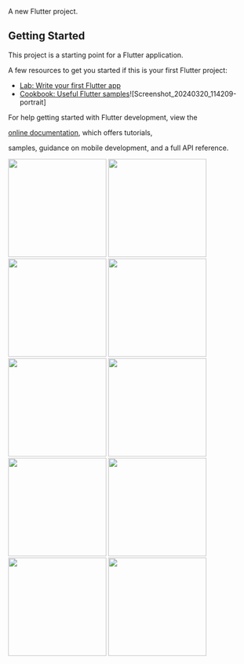 
A new Flutter project.

## Getting Started

This project is a starting point for a Flutter application.

A few resources to get you started if this is your first Flutter project:

- [Lab: Write your first Flutter app](https://docs.flutter.dev/get-started/codelab)
- [Cookbook: Useful Flutter samples](https://docs.flutter.dev/cookbook)![Screenshot_20240320_114209-portrait]



For help getting started with Flutter development, view the


[online documentation](https://docs.flutter.dev/), which offers tutorials,

samples, guidance on mobile development, and a full API reference.


<p>
  <img src = "https://github.com/Rajputniraj6983/resumeapp/assets/143181391/c2abeefe-34c2-4e84-bd43-565bdc885e79" width=200>
  <img src = "https://github.com/Rajputniraj6983/resumeapp/assets/143181391/1512b590-9956-4641-8c2a-89e080d89422" width=200>
  <img src = "https://github.com/Rajputniraj6983/resumeapp/assets/143181391/a6204b99-fa48-4741-92df-1f8cd0239ff0" width=200>
  <img src = "https://github.com/Rajputniraj6983/resumeapp/assets/143181391/c5873559-9336-47b2-a3e5-0cc4715417e3" width=200>
  <img src = "https://github.com/Rajputniraj6983/resumeapp/assets/143181391/9c4c012e-7763-4e31-973e-65ab1150eff9" width=200>
  <img src = "https://github.com/Rajputniraj6983/resumeapp/assets/143181391/d0d81a04-91b8-4135-b2bc-1767df6e75b1" width=200>
  <img src = "https://github.com/Rajputniraj6983/resumeapp/assets/143181391/b06fc47f-eb87-4975-a862-8367a67a70b0" width=200>
  <img src = "https://github.com/Rajputniraj6983/resumeapp/assets/143181391/3fbb8662-7c4b-404e-854b-0a8d2cc020ca" width=200>
  <img src = "https://github.com/Rajputniraj6983/resumeapp/assets/143181391/cef41a57-a871-479d-9e4e-c2ce89c2d1da" width=200>
  <img src = "https://github.com/Rajputniraj6983/resumeapp/assets/143181391/e9817fad-2fb6-4f9c-88ee-a56013b9d2c0" width=200>
</p>
